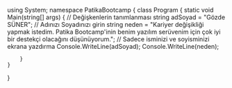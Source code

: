 

using System;
namespace PatikaBootcamp
{
    class Program
    {
        static void Main(string[] args)
        {
            // Değişkenlerin tanımlanması
            string adSoyad = "Gözde SÜNER"; // Adınızı Soyadınızı girin
            string neden = "Kariyer değişikliği yapmak istedim. Patika Bootcamp'inin benim yazılım serüvenim için çok iyi bir destekçi olacağını düşünüyorum."; 
            // Sadece isminizi ve soyisminizi ekrana yazdırma
            Console.WriteLine(adSoyad);
            Console.WriteLine(neden);
           
            
        }
    }
}


























